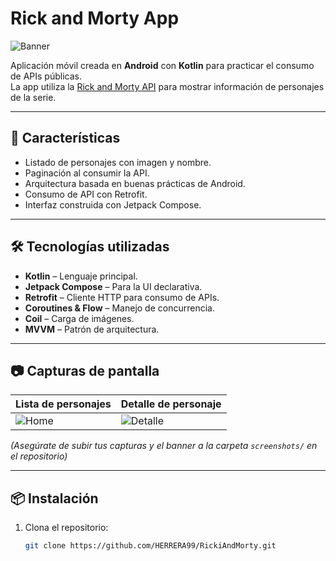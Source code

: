 # Rick and Morty App

![Banner](screenshots/banner.png)

Aplicación móvil creada en **Android** con **Kotlin** para practicar el consumo de APIs públicas.  
La app utiliza la [Rick and Morty API](https://rickandmortyapi.com/) para mostrar información de personajes de la serie.

---

## 🚀 Características

- Listado de personajes con imagen y nombre.
- Paginación al consumir la API.
- Arquitectura basada en buenas prácticas de Android.
- Consumo de API con Retrofit.
- Interfaz construida con Jetpack Compose.

---

## 🛠️ Tecnologías utilizadas

- **Kotlin** – Lenguaje principal.
- **Jetpack Compose** – Para la UI declarativa.
- **Retrofit** – Cliente HTTP para consumo de APIs.
- **Coroutines & Flow** – Manejo de concurrencia.
- **Coil** – Carga de imágenes.
- **MVVM** – Patrón de arquitectura.

---

## 📷 Capturas de pantalla

| Lista de personajes | Detalle de personaje |
|----------------------|-----------------------|
| ![Home](screenshots/home.png) | ![Detalle](screenshots/detail.png) |

_(Asegúrate de subir tus capturas y el banner a la carpeta `screenshots/` en el repositorio)_

---

## 📦 Instalación

1. Clona el repositorio:
   ```bash
   git clone https://github.com/HERRERA99/RickiAndMorty.git
